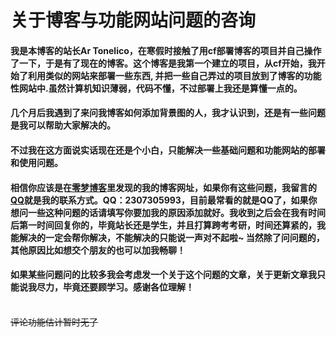 <h1>关于博客与功能网站问题的咨询</h1>
<h4>我是本博客的站长Ar Tonelico，在寒假时接触了用cf部署博客的项目并自己操作了一下，于是有了现在的博客。这个博客是我第一个建立的项目，从cf开始，我开始了利用类似的网站来部署一些东西,
并把一些自己弄过的项目放到了博客的功能性网站中.虽然计算机知识薄弱，代码不懂，不过部署上我还是算懂一点的。<br></h4>
<h4>几个月后我遇到了来问我博客如何添加背景图的人，我才认识到，还是有一些问题是我可以帮助大家解决的。<br></h4>
<h4>不过我在这方面说实话现在还是个小白，只能解决一些基础问题和功能网站的部署和使用问题。<br></h4>
<h4>相信你应该是在<a href=https://blog.16lab.io>零梦博客</a>里发现的我的博客网址，如果你有这些问题，我留言的<a href=tencent://AddContact/?fromId=45&fromSubId=1&subcmd=all&uin=2307305993&fuin=%20&website=&Site=%E5%9C%A8%E7%BA%BF%E5%AE%A2%E6%9C%8D& Menu=yes>QQ</a>就是我的联系方式。QQ：2307305993，目前最常看的就是QQ了，如果你想问一些这种问题的话请填写你要加我的原因添加就好。我收到之后会在我有时间后第一时间回复你的，毕竟站长还是学生，并且打算跨考考研，时间还算紧的，我能解决的一定会帮你解决，不能解决的只能说一声对不起啦~
当然除了问问题的，其他原因比如想交个朋友的也可以加我畅聊！<br></h4>
<h4>如果某些问题问的比较多我会考虑发一个关于这个问题的文章，关于更新文章我只能说我尽力，毕竟还要顾学习。感谢各位理解！</h4><br>
<s>评论功能估计暂时无了</s>
